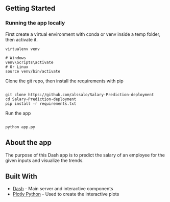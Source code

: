 ## Getting Started

### Running the app locally

First create a virtual environment with conda or venv inside a temp folder, then activate it.

```
virtualenv venv

# Windows
venv\Scripts\activate
# Or Linux
source venv/bin/activate

```

Clone the git repo, then install the requirements with pip

```

git clone https://github.com/alssalo/Salary-Prediction-deployment
cd Salary-Prediction-deployment
pip install -r requirements.txt

```

Run the app

```

python app.py

```

## About the app

The purpose of this Dash app is to predict the salary of an employee for the given inputs and visualize the trends.

## Built With

- [Dash](https://dash.plot.ly/) - Main server and interactive components
- [Plotly Python](https://plot.ly/python/) - Used to create the interactive plots
